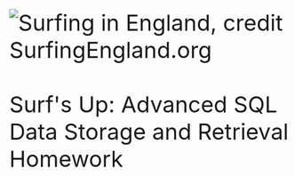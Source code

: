 <p style="font-size:40px">
<img src="https://www.surfingengland.org/wp-content/uploads/2017/03/surfing-england.jpg" alt="Surfing in England, credit SurfingEngland.org" margin-right="5px" align="middle"><br><br>Surf's Up: Advanced SQL Data Storage and Retrieval Homework
</p>

